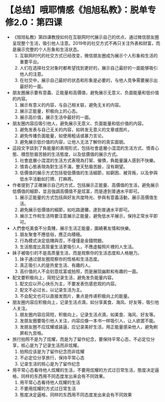 # 【总结】哦耶情感《旭旭私教》：脱单专修2.0：第四课

-   《旭旭私教》第四课教授如何在互联网时代展示自己的优点，通过微信朋友圈呈现整个生活，吸引他人注意。2019年的社交方式不再只关注外表和财富，而是展示完整的个人形象和生活状态。
    1.  互联网时代的社交方式已经改变，微信朋友圈成为展示个人形象和生活的重要平台。
    2.  人们在选择社交对象时都希望找到更好的，展示自己最好的一面能够吸引他人的注意。
    3.  在社交中，展示自己最好的状态和形象是必要的，与他人竞争需要展示出最好的一面。
-   朋友圈展示要有意義、正能量和高價值，避免展示无意义、负面能量和低价值的内容。
    1.  展示有意义的内容，与自己相关联，避免无关的内容。
    2.  展示正能量，积极向上的心态。
    3.  展示高价值，展示生活中最好的一面。
-   朋友圈内容应吸引他人，避免展示无意义、负面能量和低价值的内容。
    1.  避免发表与自己无关的内容，如转发无意义的文章或图片。
    2.  避免传播负面能量，如使用粗话或暴力言论。
    3.  避免展示低价值的内容，让他人无法了解你的真实面貌。
-   這段文字談到了負能量的表現形式，包括社會底層小混混的生活方式、憤青心態、積怨愁眉苦臉的生活態度，以及低價值的展示方式。
    1.  社會底層小混混的生活方式表現為打架、催債，負能量讓人感到不快樂。
    2.  憤青心態表現為對生活不滿，整天愁眉苦臉，沒有期望。
    3.  低價值的展示方式包括發低價值的生活細節，如窮困、被背叛，以及參與低水平活動如打牌、打麻將。
-   作者提到了正確展示自己的方式，包括展示正能量、高價值的生活，避免展示低價值的細節，並且強調高價值不是炫富，而是達到普通水平即可。
    1.  展示正能量的方式包括與好友共度時光、參與有意義活動，展示高價值生活。
    2.  避免展示低價值的細節，如吃路邊攤，達到普通水平即可。
    3.  展示工作和生活時要注意展示正能量，避免低水平展示，保持正常水平即可。
-   人們會吃美食不分貴賤，展示生活正能量，圍繞著友情和快樂。
    1.  朋友聚會不應低俗，應正向積極。
    2.  行為模式決定低賤與否，不僅僅是金錢問題。
    3.  生活態度比高質量生活更吸引人，不應虛擬照片裡的人生活。
-   妹子被吸引的不是高质量生活，而是观察你的生活态度和人格魅力。
    1.  妹子通过朋友圈观察你的性格和生活态度。
    2.  真正吸引人的是热爱生活、有趣的人。
    3.  高价值的人不会刻意炫富或拍照，而是展现幽默和有趣的一面。
-   配文要积极向上，简短记录生活，避免发负能量内容。
    1.  配文应以开心快乐为主，不要发表伤感悲观的内容。
    2.  配文不必过长，以记录生活为主。
    3.  不会配文也可以直接发图片，重点是传递积极向上的能量。
-   朋友圈内容应积极向上，记录生活点滴，如分享美食、海风、好友等，吸引他人关注。
    1.  朋友圈内容应简短，积极向上，记录生活点滴，如美食、海风、好友等。
    2.  发朋友圈要吸引他人关注，内容应像一本书一样吸引人，让人欲罢不能。
    3.  发朋友圈不应炫耀或装逼，应记录美好生活，用正能量感染他人，避免刷屏和九宫格。
-   旅行拍照不是为了炫耀，而是为了留作纪念，要保持平常心态，不必定位分享，核心是为了记录生活而非炫耀。
    1.  拍照应该是为了留作纪念而非炫耀
    2.  不必定位分享旅行，保持平常心态
    3.  记录生活的核心是为了留作纪念
-   用平常心态看待他人炫耀的生活，不要用炫耀的方式过日常生活，態度决定逼格，同样的东西用不同态度发出来会有不同效果。
    1.  用平常心态看待他人炫耀的生活
    2.  不要用炫耀的方式过日常生活
    3.  態度决定逼格，同样的东西用不同态度发出来会有不同效果